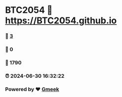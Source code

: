 # BTC2054 :link: https://BTC2054.github.io 
### :page_facing_up: [3](https://BTC2054.github.io/tag.html) 
### :speech_balloon: 0 
### :hibiscus: 1790 
### :alarm_clock: 2024-06-30 16:32:22 
### Powered by :heart: [Gmeek](https://github.com/Meekdai/Gmeek)
